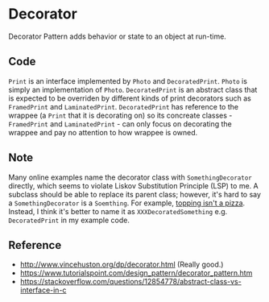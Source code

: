 # Decorator

Decorator Pattern adds behavior or state to an object at run-time.

## Code

`Print` is an interface implemented by `Photo` and `DecoratedPrint`. `Photo` is
simply an implementation of `Photo`. `DecoratedPrint` is an abstract class that
is expected to be overriden by different kinds of print decorators such as
`FramedPrint` and `LaminatedPrint`. `DecoratedPrint` has reference to the
wrappee (a `Print` that it is decorating on) so its concreate classes -
`FramedPrint` and `LaminatedPrint` - can only focus on decorating the wrappee
and pay no attention to how wrappee is owned.

## Note

Many online examples name the decorator class with `SomethingDecorator` directly,
which seems to violate Liskov Substitution Principle (LSP) to me. A subclass
should be able to replace its parent class; however, it's hard to say a
`SomethingDecorator` is a `Soemthing`. For example, [topping isn't a
pizza](https://stackoverflow.com/a/2707425/1610994). Instead, I think it's
better to name it as `XXXDecoratedSomething` e.g. `DecoratedPrint` in my example
code.

## Reference

- http://www.vincehuston.org/dp/decorator.html (Really good.)
- https://www.tutorialspoint.com/design_pattern/decorator_pattern.htm
- https://stackoverflow.com/questions/12854778/abstract-class-vs-interface-in-c
